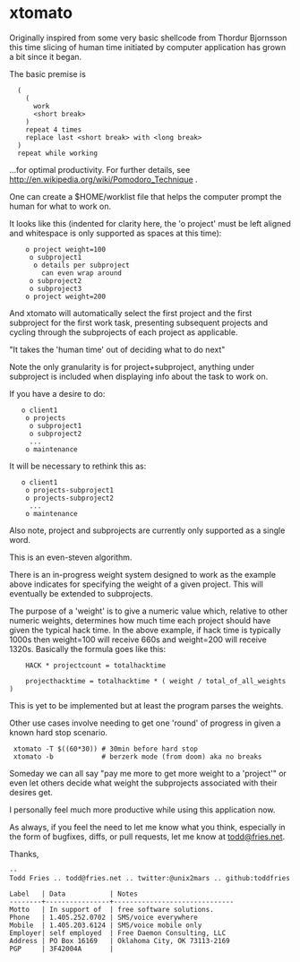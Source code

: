 # xtomato

Originally inspired from some very basic shellcode from
Thordur Bjornsson this time slicing of human time initiated
by computer application has grown a bit since it began.

The basic premise is

```
  (
    (
      work
      <short break>
    )
    repeat 4 times
    replace last <short break> with <long break>
  )
  repeat while working
```

...for optimal productivity.  For further details, see
http://en.wikipedia.org/wiki/Pomodoro_Technique .

One can create a $HOME/worklist file that helps
the computer prompt the human for what to work on.

It looks like this (indented for clarity here, the
'o project' must be left aligned and whitespace is
only supported as spaces at this time):

```
    o project weight=100
     o subproject1
      o details per subproject
        can even wrap around
     o subproject2
     o subproject3
    o project weight=200
```

And xtomato will automatically select the first project and the first
subproject for the first work task, presenting subsequent projects
and cycling through the subprojects of each project as applicable.

  "It takes the 'human time' out of deciding what to do next"

Note the only granularity is for project+subproject, anything under
subproject is included when displaying info about the task to work on.

If you have a desire to do:

```
   o client1
    o projects
     o subproject1
     o subproject2
     ...
    o maintenance
```

It will be necessary to rethink this as:

```
   o client1
    o projects-subproject1
    o projects-subproject2
     ...
    o maintenance
```

Also note, project and subprojects are currently only supported as a single
word.

This is an even-steven algorithm.

There is an in-progress weight system designed to work as the example
above indicates for specifying the weight of a given project.  This
will eventually be extended to subprojects.

The purpose of a 'weight' is to give a numeric value which, relative
to other numeric weights, determines how much time each project should
have given the typical hack time.  In the above example, if hack time
is typically 1000s then weight=100 will receive 660s and weight=200 will
receive 1320s.  Basically the formula goes like this:

```
	HACK * projectcount = totalhacktime

	projecthacktime = totalhacktime * ( weight / total_of_all_weights )
```

This is yet to be implemented but at least the program parses the weights.

Other use cases involve needing to get one 'round' of progress in given a
known hard stop scenario.

```
 xtomato -T $((60*30)) # 30min before hard stop
 xtomato -b            # berzerk mode (from doom) aka no breaks
```

Someday we can all say "pay me more to get more weight to a 'project'"
or even let others decide what weight the subprojects associated with
their desires get.

I personally feel much more productive while using this application now.

As always, if you feel the need to let me know what you think, especially
in the form of bugfixes, diffs, or pull requests, let me know at
todd@fries.net.

Thanks,
```
-- 
Todd Fries .. todd@fries.net .. twitter:@unix2mars .. github:toddfries

Label   | Data           | Notes
--------+----------------+------------------------------
Motto   | In support of  | free software solutions.
Phone   | 1.405.252.0702 | SMS/voice everywhere
Mobile  | 1.405.203.6124 | SMS/voice mobile only
Employer| self employed  | Free Daemon Consulting, LLC
Address | PO Box 16169   | Oklahoma City, OK 73113-2169
PGP     | 3F42004A       |
```
